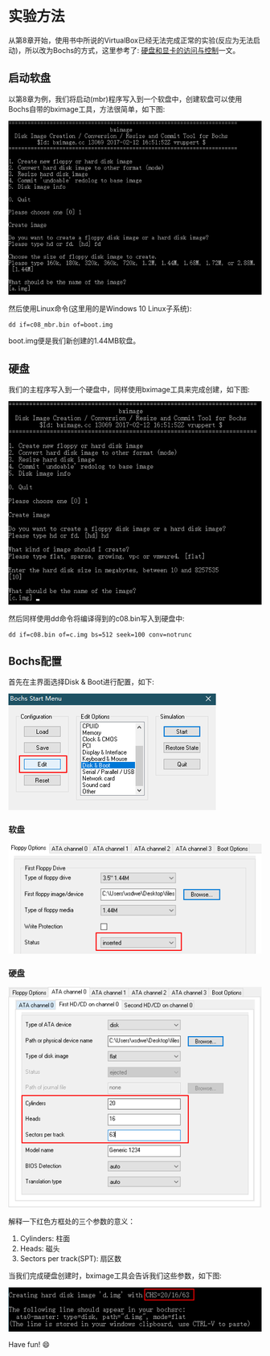 # 实验方法

从第8章开始，使用书中所说的VirtualBox已经无法完成正常的实验(反应为无法启动)，所以改为Bochs的方式，这里参考了: [硬盘和显卡的访问与控制](https://www.kancloud.cn/digest/protectedmode/121456)一文。

## 启动软盘

以第8章为例，我们将启动(mbr)程序写入到一个软盘中，创建软盘可以使用Bochs自带的bximage工具，方法很简单，如下图:

![软盘创建](images/floppy_create.png)

然后使用Linux命令(这里用的是Windows 10 Linux子系统):

```shell
dd if=c08_mbr.bin of=boot.img
```

boot.img便是我们新创建的1.44MB软盘。

## 硬盘

我们的主程序写入到一个硬盘中，同样使用bximage工具来完成创建，如下图:

![硬盘创建](images/disk_create.png)

然后同样使用dd命令将编译得到的c08.bin写入到硬盘中:

```shell
dd if=c08.bin of=c.img bs=512 seek=100 conv=notrunc
```

## Bochs配置

首先在主界面选择Disk & Boot进行配置，如下:

![启动设置](images/bochs_config_1.png)

### 软盘

![软盘设置](images/bochs_config_2.png)

### 硬盘

![硬盘设置](images/bochs_config_3.png)

解释一下红色方框处的三个参数的意义：

1. Cylinders: 柱面
2. Heads: 磁头
3. Sectors per track(SPT): 扇区数

当我们完成硬盘创建时，bximage工具会告诉我们这些参数，如下图:

![硬盘参数](images/bochs_config_4.png)

Have fun! 😄